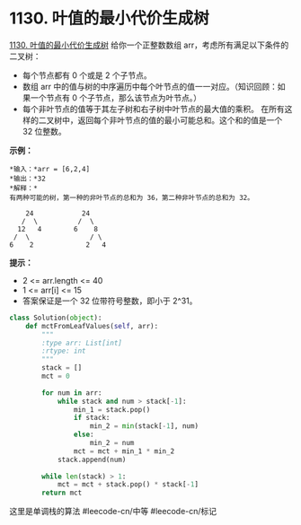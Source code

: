# 1130. 叶值的最小代价生成树
  [1130. 叶值的最小代价生成树](https://leetcode-cn.com/problems/minimum-cost-tree-from-leaf-values/) 
给你一个正整数数组 arr，考虑所有满足以下条件的二叉树：
* 每个节点都有 0 个或是 2 个子节点。
* 数组 arr 中的值与树的中序遍历中每个叶节点的值一一对应。（知识回顾：如果一个节点有 0 个子节点，那么该节点为叶节点。）
* 每个非叶节点的值等于其左子树和右子树中叶节点的最大值的乘积。
在所有这样的二叉树中，返回每个非叶节点的值的最小可能总和。这个和的值是一个 32 位整数。
 
**示例：**
```
*输入：*arr = [6,2,4]
*输出：*32
*解释：*
有两种可能的树，第一种的非叶节点的总和为 36，第二种非叶节点的总和为 32。

    24            24
   /  \          /  \
  12   4        6    8
 /  \               / \
6    2             2   4
```
**提示：**
* 2 <= arr.length <= 40
* 1 <= arr[i] <= 15
* 答案保证是一个 32 位带符号整数，即小于 2^31。

```python
class Solution(object):
    def mctFromLeafValues(self, arr):
        """
        :type arr: List[int]
        :rtype: int
        """
        stack = []
        mct = 0
        
        for num in arr:
            while stack and num > stack[-1]:
                min_1 = stack.pop()
                if stack:
                    min_2 = min(stack[-1], num)
                else:
                    min_2 = num
                mct = mct + min_1 * min_2
            stack.append(num)
            
        while len(stack) > 1:
            mct = mct + stack.pop() * stack[-1]
        return mct 
```

这里是单调栈的算法
#leecode-cn/中等 #leecode-cn/标记